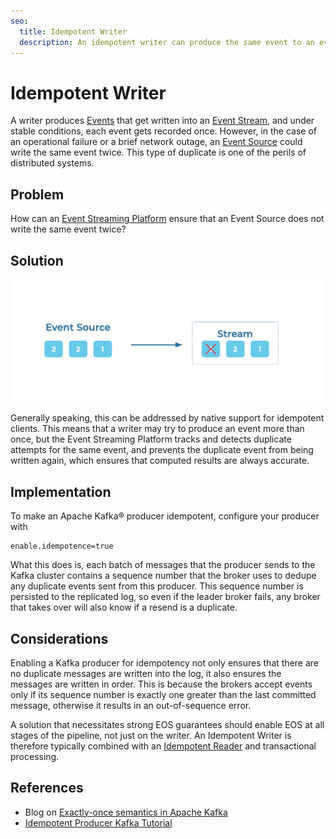 ```yaml
---
seo:
  title: Idempotent Writer
  description: An idempotent writer can produce the same event to an event streaming platform exactly once
---
```


# Idempotent Writer
A writer produces [Events](../event/event.md) that get written into an [Event Stream](../event-stream/event-stream.md), and under stable conditions, each event gets recorded once.
However, in the case of an operational failure or a brief network outage, an [Event Source](../event-source/event-source.md) could write the same event twice. This type of duplicate is one of the perils of distributed systems.

## Problem
How can an [Event Streaming Platform](../event-stream/event-streaming-platform.md) ensure that an Event Source does not write the same event twice?

## Solution
![idempotent-writer](../img/idempotent-writer.png)

Generally speaking, this can be addressed by native support for idempotent clients.
This means that a writer may try to produce an event more than once, but the Event Streaming Platform tracks and detects duplicate attempts for the same event, and prevents the duplicate event from being written again, which ensures that computed results are always accurate. 

## Implementation
To make an Apache Kafka® producer idempotent, configure your producer with

```
enable.idempotence=true
```

What this does is, each batch of messages that the producer sends to the Kafka cluster contains a sequence number that the broker uses to dedupe any duplicate events sent from this producer. This sequence number is persisted to the replicated log, so even if the leader broker fails, any broker that takes over will also know if a resend is a duplicate.

## Considerations
Enabling a Kafka producer for idempotency not only ensures that there are no duplicate messages are written into the log, it also ensures the messages are written in order. This is because the brokers accept events only if its sequence number is exactly one greater than the last committed message, otherwise it results in an out-of-sequence error.

A solution that necessitates strong EOS guarantees should enable EOS at all stages of the pipeline, not just on the writer.
An Idempotent Writer is therefore typically combined with an [Idempotent Reader](../event-processing/idempotent-reader.md) and transactional processing.

## References
* Blog on [Exactly-once semantics in Apache Kafka](https://www.confluent.io/blog/simplified-robust-exactly-one-semantics-in-kafka-2-5/)
* [Idempotent Producer Kafka Tutorial](https://kafka-tutorials.confluent.io/message-ordering/kafka.html)
